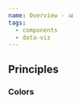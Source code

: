 ```yaml
---
name: Overview - 📊
tags:
  - components
  - data-viz
---
```


<DocHeader props={props}/>

## Principles

### Colors
